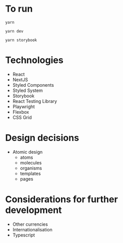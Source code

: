 # To run

`yarn`

`yarn dev`

`yarn storybook`

# Technologies

- React
- NextJS
- Styled Components
- Styled System
- Storybook
- React Testing Library
- Playwright
- Flexbox
- CSS Grid

# Design decisions

- Atomic design
  - atoms
  - molecules
  - organisms
  - templates
  - pages

# Considerations for further development

- Other currencies
- Internationalisation
- Typescript
